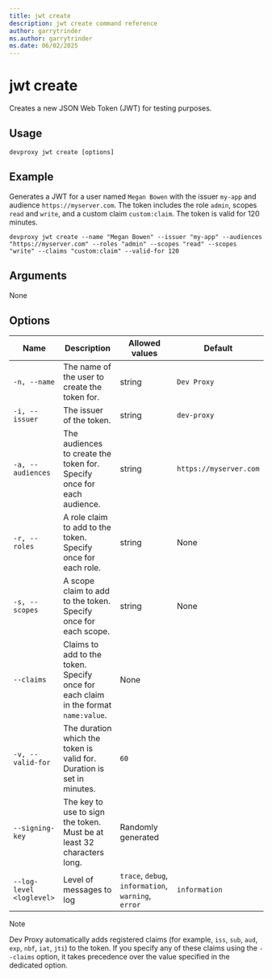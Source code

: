 ```yaml
---
title: jwt create
description: jwt create command reference
author: garrytrinder
ms.author: garrytrinder
ms.date: 06/02/2025
---
```


# jwt create

Creates a new JSON Web Token (JWT) for testing purposes.

## Usage

```console
devproxy jwt create [options]
```

## Example

Generates a JWT for a user named `Megan Bowen` with the issuer `my-app` and audience `https://myserver.com`. The token includes the role `admin`, scopes `read` and `write`, and a custom claim `custom:claim`. The token is valid for 120 minutes.

```console
devproxy jwt create --name "Megan Bowen" --issuer "my-app" --audiences "https://myserver.com" --roles "admin" --scopes "read" --scopes "write" --claims "custom:claim" --valid-for 120
```

## Arguments

None

## Options

|Name|Description|Allowed values|Default|
|--|--|--|--|
| `-n, --name` | The name of the user to create the token for. | string | `Dev Proxy` |
| `-i, --issuer` | The issuer of the token. | string | `dev-proxy` |
| `-a, --audiences` | The audiences to create the token for. Specify once for each audience. | string | `https://myserver.com` |
| `-r, --roles` | A role claim to add to the token. Specify once for each role. | string | None |
| `-s, --scopes` | A scope claim to add to the token. Specify once for each scope. | string | None |
| `--claims` | Claims to add to the token. Specify once for each claim in the format `name:value`. | None |
| `-v, --valid-for` | The duration which the token is valid for. Duration is set in minutes. | `60` |
| `--signing-key` | The key to use to sign the token. Must be at least 32 characters long. | Randomly generated |
|`--log-level <loglevel>`|Level of messages to log|`trace`, `debug`, `information`, `warning`, `error`| `information`|

> [!NOTE]
> Dev Proxy automatically adds registered claims (for example, `iss`, `sub`, `aud`, `exp`, `nbf`, `iat`, `jti`) to the token. If you specify any of these claims using the `--claims` option, it takes precedence over the value specified in the dedicated option.
